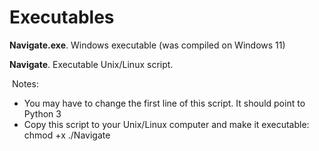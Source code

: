 # Executables







**Navigate.exe**. Windows executable (was compiled on Windows 11)

**Navigate**. Executable Unix/Linux script.

​	Notes:

* You may have to change the first line of this script. It should point to Python 3
* Copy this script to your Unix/Linux computer and make it executable: chmod +x ./Navigate

